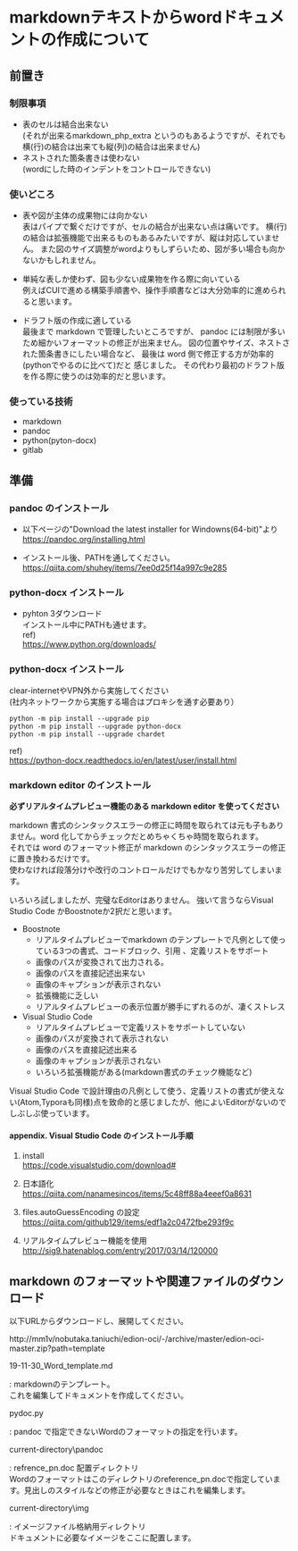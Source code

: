# markdownテキストからwordドキュメントの作成について

## 前置き

### 制限事項
- 表のセルは結合出来ない  
(それが出来るmarkdown_php_extra というのもあるようですが、それでも横(行)の結合は出来ても縦(列)の結合は出来ません)
- ネストされた箇条書きは使わない  
(wordにした時のインデントをコントロールできない)

### 使いどころ
- 表や図が主体の成果物には向かない  
表はパイプで繋ぐだけですが、セルの結合が出来ない点は痛いです。
横(行)の結合は拡張機能で出来るものもあるみたいですが、縦は対応していません。
また図のサイズ調整がwordよりもしずらいため、図が多い場合も向かないかもしれません。

- 単純な表しか使わず、図も少ない成果物を作る際に向いている  
例えばCUIで進める構築手順書や、操作手順書などは大分効率的に進められると思います。

- ドラフト版の作成に適している  
最後まで markdown で管理したいところですが、
pandoc には制限が多いため細かいフォーマットの修正が出来ません。
図の位置やサイズ、ネストされた箇条書きにしたい場合など、
最後は word 側で修正する方が効率的(pythonでやるのに比べて)だと
感じました。
その代わり最初のドラフト版を作る際に使うのは効率的だと思います。

### 使っている技術
- markdown
- pandoc
- python(pyton-docx)
- gitlab

## 準備
### pandoc のインストール
- 以下ページの"Download the latest installer for Windowns(64-bit)"より
https://pandoc.org/installing.html

- インストール後、PATHを通してください。
https://qiita.com/shuhey/items/7ee0d25f14a997c9e285

### python-docx インストール
- pyhton 3ダウンロード  
インストール中にPATHも通せます。  
ref)  
https://www.python.org/downloads/


### python-docx インストール

clear-internetやVPN外から実施してください  
(社内ネットワークから実施する場合はプロキシを通す必要あり）

	python -m pip install --upgrade pip
	python -m pip install --upgrade python-docx
	python -m pip install --upgrade chardet


ref)  
https://python-docx.readthedocs.io/en/latest/user/install.html

### markdown editor のインストール

**必ずリアルタイムプレビュー機能のある markdown editor を使ってください**

markdown 書式のシンタックスエラーの修正に時間を取られては元も子もありません。word 化してからチェックだとめちゃくちゃ時間を取られます。  
それでは word のフォーマット修正が markdown のシンタックスエラーの修正に置き換わるだけです。  
使わなければ段落分けや改行のコントロールだけでもかなり苦労してしまいます。

いろいろ試しましたが、完璧なEditorはありません。
強いて言うならVisual Studio Code かBoostnoteか2択だと思います。

- Boostnote  
    - リアルタイムプレビューでmarkdown のテンプレートで凡例として使っている3つの書式、コードブロック、引用  、定義リストをサポート  
    - 画像のパスが変換されて出力される。
    - 画像のパスを直接記述出来ない
    - 画像のキャプションが表示されない
    - 拡張機能に乏しい
    - リアルタイムプレビューの表示位置が勝手にずれるのが、凄くストレス
- Visual Studio Code
    - リアルタイムプレビューで定義リストをサポートしていない
    - 画像のパスが変換されて表示されない
    - 画像のパスを直接記述出来る
    - 画像のキャプションが表示されない
    - いろいろ拡張機能がある(markdown書式のチェック機能など)

Visual Studio Code で設計理由の凡例として使う、定義リストの書式が使えない(Atom,Typoraも同様)点を致命的と感じましたが、他によいEditorがないのでしぶしぶ使っています。

#### appendix. Visual Studio Code のインストール手順
1. install  
https://code.visualstudio.com/download#

2. 日本語化  
https://qiita.com/nanamesincos/items/5c48ff88a4eeef0a8631

3. files.autoGuessEncoding の設定  
https://qiita.com/github129/items/edf1a2c0472fbe293f9c

4. リアルタイムプレビュー機能を使用  
http://sig9.hatenablog.com/entry/2017/03/14/120000



## markdown のフォーマットや関連ファイルのダウンロード

以下URLからダウンロードし、展開してください。

http://mm1v/nobutaka.taniuchi/edion-oci/-/archive/master/edion-oci-master.zip?path=template

19-11-30_Word_template.md

:   markdownのテンプレート。  
    これを編集してドキュメントを作成してください。


pydoc.py  

:    pandoc で指定できないWordのフォーマットの指定を行います。


current-directory\pandoc

:   refrence_pn.doc 配置ディレクトリ  
    Wordのフォーマットはこのディレクトリのreference_pn.docで指定しています。見出しのスタイルなどの修正が必要なときはこれを編集します。

current-directory\img

:   イメージファイル格納用ディレクトリ  
    ドキュメントに必要なイメージをここに配置します。
